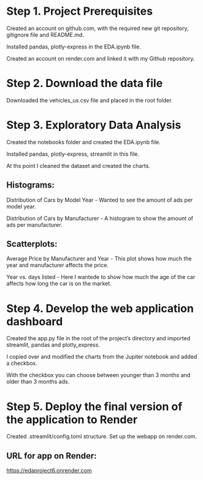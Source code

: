 # Step 1. Project Prerequisites

Created an account on github.com, with the required new git repository, gitignore file and README.md.

Installed pandas, plotly-express in the EDA.ipynb file. 

Created an account on render.com and linked it with my Github repository.


# Step 2. Download the data file

Downloaded the vehicles_us.csv file and placed in the root folder.


# Step 3. Exploratory Data Analysis

Created the notebooks folder and created the EDA.ipynb file.

Installed pandas, plotly-express, streamlit in this file.

At ths point I cleaned the dataset and created the charts.

## Histograms:
Distribution of Cars by Model Year - Wanted to see the amount of ads per model year.

Distribution of Cars by Manufacturer - A histogram to show the amount of ads per manufacturer.

## Scatterplots:
Average Price by Manufacturer and Year - This plot shows how much the year and manufacturer affects the price.

Year vs. days listed - Here I wantede to show how much the age of the car affects how long the car is on the market.


# Step 4. Develop the web application dashboard

Created the app.py file in the root of the project’s directory and imported streamlit, pandas and plotly_express.

I copied over and modified the charts from the Jupiter notebook and added a checkbox.

With the checkbox you can choose between younger than 3 months and older than 3 months ads.

# Step 5. Deploy the final version of the application to Render

Created .streamlit/config.toml structure. Set up the webapp on render.com.

## URL for app on Render:
https://edaproject6.onrender.com